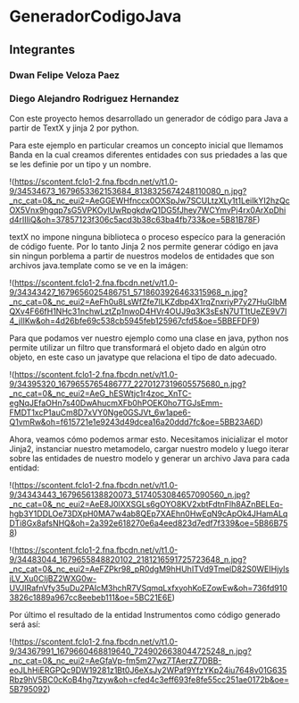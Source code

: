 # GeneradorCodigoJava
## Integrantes
### **Dwan Felipe Veloza Paez**
### **Diego Alejandro Rodriguez Hernandez**
 
Con este proyecto hemos desarrollado un generador de código para Java a partir de TextX y jinja 2 por python.

Para este ejemplo en particular creamos un concepto inicial que llemamos Banda en la cual creamos diferentes entidades con sus priedades a las que se les definie por un tipo y un nombre.

!(https://scontent.fclo1-2.fna.fbcdn.net/v/t1.0-9/34534673_1679653362153684_8138325674248110080_n.jpg?_nc_cat=0&_nc_eui2=AeGGEWHfnccx0OXSpJw7SCULtzXLy1t1LeiIkYI2hzQcOX5Vnx9hgqp7sG5VPKOylUwRpgkdwQ1DG5fJhey7WCYmvPj4rx0ArXpDhid4rIIIiQ&oh=37857123f306c5acd3b38c63ba4fb733&oe=5B81B78F)

textX no impone ninguna biblioteca o proceso especíco para la generación de código fuente. Por lo tanto Jinja 2 nos permite generar código en java sin ningun porblema a partir de nuestros modelos de entidades que son archivos java.template como se ve en la imágen:

!(https://scontent.fclo1-2.fna.fbcdn.net/v/t1.0-9/34343427_1679656025486751_5718603926463315968_n.jpg?_nc_cat=0&_nc_eui2=AeFh0u8LsWfZfe7lLKZdbp4X1rqZnxriyP7y27HuGIbMQXv4F66fH1NHc31nchwLztZp1nwoD4HVr4OUJ9q3K3sEsN7UT1tUeZE9V7l4_jIIKw&oh=4d26bfe69c538cb5945feb125967cfd5&oe=5BBEFDF9)

Para que podamos ver nuestro ejemplo como una clase en java, python nos permite utilizar un filtro que transformará el objeto dado en algún otro objeto, en este caso un javatype que relaciona el tipo de dato adecuado.

!(https://scontent.fclo1-2.fna.fbcdn.net/v/t1.0-9/34395320_1679655765486777_2270127319605575680_n.jpg?_nc_cat=0&_nc_eui2=AeG_hESWtjc1r4zoc_XnTC-egNqJEfaOHn7s40DwAhucmXFb0hPOEK0ho7TGJsEmm-FMDT1xcP1auCm8D7xVY0Nge0GSJVt_6w1ape6-Q1vmRw&oh=f615721e1e9243d49dcea16a20ddd7fc&oe=5BB23A6D)

Ahora, veamos cómo podemos armar esto. Necesitamos inicializar el motor Jinja2, instanciar nuestro metamodelo, cargar nuestro modelo y luego iterar sobre las entidades de nuestro modelo y generar un archivo Java para cada entidad:

!(https://scontent.fclo1-2.fna.fbcdn.net/v/t1.0-9/34343443_1679656138820073_5174053084657090560_n.jpg?_nc_cat=0&_nc_eui2=AeE8J0lXXSGLs6gOYO8KV2xbtFdtnFlh8AZnBELEq-hgb3Y1DDLOe73DXpH0MA7w4ab8QEp7XAEhn0HwEqN9cApOk4JHamALqDTi8Gx8afsNHQ&oh=2a392e618270e6a4eed823d7edf7f339&oe=5B86B758)

!(https://scontent.fclo1-2.fna.fbcdn.net/v/t1.0-9/34483044_1679655848820102_2181216591725723648_n.jpg?_nc_cat=0&_nc_eui2=AeFZPkr98_pR0dgM9hHUhITVd9TmelD82S0WEIHjylsiLV_Xu0CIjBZ2WXG0w-UVJIRafnVfy35uDu2PAIcM3hchR7VSqmqLxfxyohKoEZowEw&oh=736fd9103826c1889a967cc8eebeb111&oe=5BC21E6E)

Por último el resultado de la entidad Instrumentos como código generado será así:

!(https://scontent.fclo1-2.fna.fbcdn.net/v/t1.0-9/34367991_1679660468819640_7249026638044725248_n.jpg?_nc_cat=0&_nc_eui2=AeGfaVp-fm5m27wz7TAerzZ7DBB-eoJLhHiERGPQc9DW19281z1Bt0J6eXsJy2WPaf9YfzYKp24iu7648v01G635Rbz9hV5BC0cKoB4hg7tzyw&oh=cfed4c3eff693fe8fe55cc251ae0172b&oe=5B795092)
